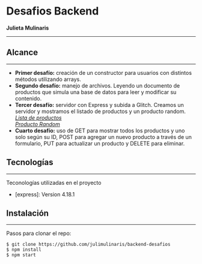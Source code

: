 # Desafios Backend
**Julieta Mulinaris**
***

## Alcance
***
* **Primer desafío:** creación de un constructor para usuarios con distintos métodos utilizando arrays.
* **Segundo desafío:** manejo de archivos. Leyendo un documento de productos que simula una base de datos para leer y modificar su contenido.
* **Tercer desafío:** servidor con Express y subida a Glitch. Creamos un servidor y mostramos el listado de productos y un producto random.<br>
*[Lista de productos](https://julietamulinaris-backend.glitch.me/productos)*<br>
*[Producto Random](https://julietamulinaris-backend.glitch.me/productoRandom)*
* **Cuarto desafío:** uso de GET para mostrar todos los productos y uno solo según su ID, POST para agregar un nuevo producto a través de un formulario, PUT para actualizar un producto y DELETE para eliminar.


## Tecnologías
***
Teconologías utilizadas en el proyecto
* [express]: Version 4.18.1

## Instalación
***
Pasos para clonar el repo:
```
$ git clone https://github.com/julimulinaris/backend-desafios
$ npm install
$ npm start
```